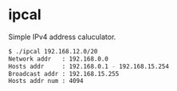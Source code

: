 # ipcal

Simple IPv4 address caluculator.

```bash
$ ./ipcal 192.168.12.0/20
Network addr   : 192.168.0.0
Hosts addr     : 192.168.0.1 - 192.168.15.254
Broadcast addr : 192.168.15.255
Hosts addr num : 4094
```